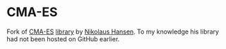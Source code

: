 # CMA-ES

Fork of [CMA-ES](https://en.wikipedia.org/wiki/CMA-ES) [library](https://www.lri.fr/~hansen/html-pythoncma/) by [Nikolaus Hansen](http://www.cmap.polytechnique.fr/~nikolaus.hansen/). To my knowledge his library had not been hosted on GitHub earlier.
